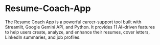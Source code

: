 # Resume-Coach-App
The Resume Coach App is a powerful career-support tool built with Streamlit, Google Gemini API, and Python. It provides 11 AI-driven features to help users create, analyze, and enhance their resumes, cover letters, LinkedIn summaries, and job profiles.
